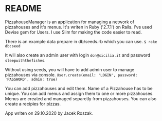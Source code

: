 # README

PizzahouseManager is an application for managing a network of pizzahouses and it's menus. It's writen in Ruby ('2.7.1') on Rails. 
I've used Devise gem for Users. I use Slim for making the code easier to read.

There is an example data prepare in db/seeds.rb which you can use. 
`$ rake db:seed`

It will also create an admin user with login `don@sicilia.it` and password `sleepwiththefishes`. 

Without using seeds, you will have to add admin user to manage pizzahouses via console. 
`User.create(email: 'LOGIN', password: 'PASSWORD', admin: true)`

You can add pizzahouses and edit them. Name of a Pizzahouse has to be unique. 
You can add menus and assign them to one or more pizzahouses. Menus are created and managed separetly from pizzahouses. 
You can also create a recipies for pizzas.

App writen on 29.10.2020 by Jacek Roszak.